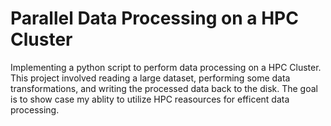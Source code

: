 # Parallel Data Processing on a HPC Cluster 

Implementing a python script to perform data processing on a HPC Cluster. 
This project  involved reading a large dataset, performing some data transformations, and writing 
the processed data back to the disk. The goal is to show case my ablity to utilize HPC reasources for efficent data processing. 